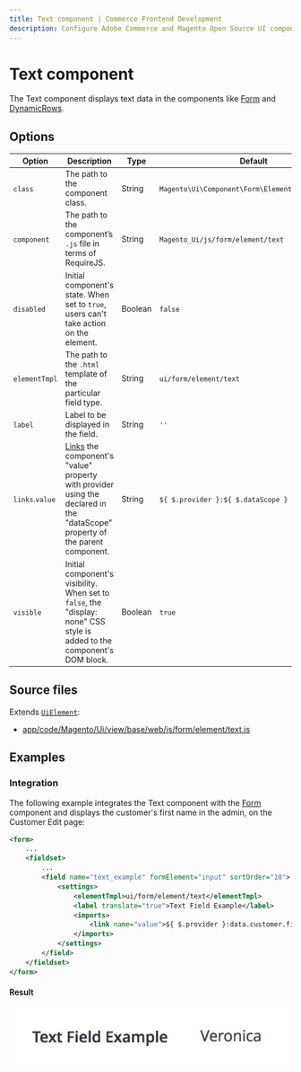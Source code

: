 ```yaml
---
title: Text component | Commerce Frontend Development
description: Configure Adobe Commerce and Magento Open Source UI components and integrate them with other components.
---
```


# Text component

The Text component displays text data in the components like [Form](form.md) and [DynamicRows](dynamic-rows.md).

## Options

| Option | Description | Type | Default |
| --- | --- | --- | --- |
| `class` | The path to the component class. | String | `Magento\Ui\Component\Form\Element\DataType\Text` |
| `component` | The path to the component’s `.js` file in terms of RequireJS. | String | `Magento_Ui/js/form/element/text` |
| `disabled` | Initial component's state. When set to `true`, users can't take action on the element. | Boolean | `false` |
| `elementTmpl` | The path to the `.html` template of the particular field type. | String | `ui/form/element/text` |
| `label` | Label to be displayed in the field. | String | `''` |
| `links`.`value` | [Links](../concepts/linking.md) the component's "value" property with provider using the declared in the "dataScope" property of the parent component. | String | `${ $.provider }:${ $.dataScope }` |
| `visible` | Initial component's visibility. When set to `false`, the "display: none" CSS style is added to the component's DOM block. | Boolean | `true` |

## Source files

Extends [`UiElement`](../concepts/element.md):

-  [app/code/Magento/Ui/view/base/web/js/form/element/text.js](https://github.com/magento/magento2/blob/2.4/app/code/Magento/Ui/view/base/web/js/form/element/text.js)

## Examples

### Integration

The following example integrates the Text component with the [Form](form.md) component and displays the customer's first name in the admin, on the Customer Edit page:

```xml
<form>
    ...
    <fieldset>
        ...
        <field name="text_example" formElement="input" sortOrder="10">
            <settings>
                <elementTmpl>ui/form/element/text</elementTmpl>
                <label translate="true">Text Field Example</label>
                <imports>
                    <link name="value">${ $.provider }:data.customer.firstname</link>
                </imports>
            </settings>
        </field>
    </fieldset>
</form>
```

#### Result

![Text Component example](../../_images/ui-components/ui-text-result.png)
